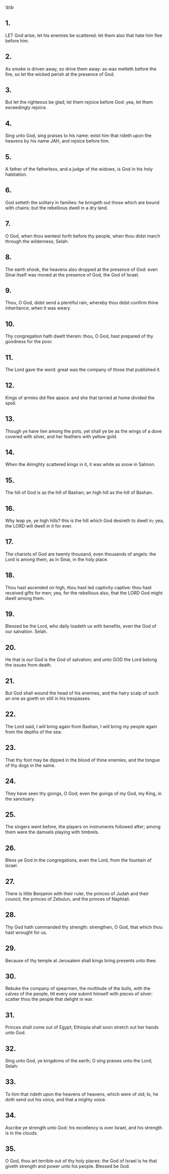 \b\b
## 1.
LET God arise, let his enemies be scattered: let them also that hate him flee before him.
## 2.
As smoke is driven away, so drive them away: as wax melteth before the fire, so let the wicked perish at the presence of God.
## 3.
But let the righteous be glad; let them rejoice before God: yea, let them exceedingly rejoice.
## 4.
Sing unto God, sing praises to his name: extol him that rideth upon the heavens by his name JAH, and rejoice before him.
## 5.
A father of the fatherless, and a judge of the widows, is God in his holy habitation.
## 6.
God setteth the solitary in families: he bringeth out those which are bound with chains: but the rebellious dwell in a dry land.
## 7.
O God, when thou wentest forth before thy people, when thou didst march through the wilderness; Selah:
## 8.
The earth shook, the heavens also dropped at the presence of God: even Sinai itself was moved at the presence of God, the God of Israel.
## 9.
Thou, O God, didst send a plentiful rain, whereby thou didst confirm thine inheritance, when it was weary.
## 10.
Thy congregation hath dwelt therein: thou, O God, hast prepared of thy goodness for the poor.
## 11.
The Lord gave the word: great was the company of those that published it.
## 12.
Kings of armies did flee apace: and she that tarried at home divided the spoil.
## 13.
Though ye have lien among the pots, yet shall ye be as the wings of a dove covered with silver, and her feathers with yellow gold.
## 14.
When the Almighty scattered kings in it, it was white as snow in Salmon.
## 15.
The hill of God is as the hill of Bashan; an high hill as the hill of Bashan.
## 16.
Why leap ye, ye high hills?  this is the hill which God desireth to dwell in; yea, the LORD will dwell in it for ever.
## 17.
The chariots of God are twenty thousand, even thousands of angels: the Lord is among them, as in Sinai, in the holy place.
## 18.
Thou hast ascended on high, thou hast led captivity captive: thou hast received gifts for men; yea, for the rebellious also, that the LORD God might dwell among them.
## 19.
Blessed be the Lord, who daily loadeth us with benefits, even the God of our salvation.  Selah.
## 20.
He that is our God is the God of salvation; and unto GOD the Lord belong the issues from death.
## 21.
But God shall wound the head of his enemies, and the hairy scalp of such an one as goeth on still in his trespasses.
## 22.
The Lord said, I will bring again from Bashan, I will bring my people again from the depths of the sea:
## 23.
That thy foot may be dipped in the blood of thine enemies, and the tongue of thy dogs in the same.
## 24.
They have seen thy goings, O God; even the goings of my God, my King, in the sanctuary.
## 25.
The singers went before, the players on instruments followed after; among them were the damsels playing with timbrels.
## 26.
Bless ye God in the congregations, even the Lord, from the fountain of Israel.
## 27.
There is little Benjamin with their ruler, the princes of Judah and their council, the princes of Zebulun, and the princes of Naphtali.
## 28.
Thy God hath commanded thy strength: strengthen, O God, that which thou hast wrought for us.
## 29.
Because of thy temple at Jerusalem shall kings bring presents unto thee.
## 30.
Rebuke the company of spearmen, the multitude of the bulls, with the calves of the people, till every one submit himself with pieces of silver: scatter thou the people that delight in war.
## 31.
Princes shall come out of Egypt; Ethiopia shall soon stretch out her hands unto God.
## 32.
Sing unto God, ye kingdoms of the earth; O sing praises unto the Lord; Selah:
## 33.
To him that rideth upon the heavens of heavens, which were of old; lo, he doth send out his voice, and that a mighty voice.
## 34.
Ascribe ye strength unto God: his excellency is over Israel, and his strength is in the clouds.
## 35.
O God, thou art terrible out of thy holy places: the God of Israel is he that giveth strength and power unto his people.  Blessed be God.

